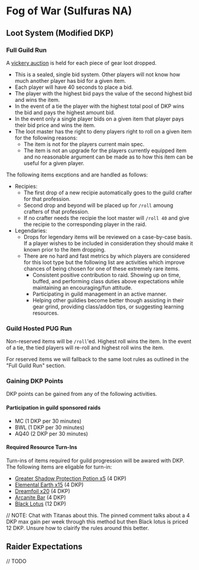 # Fog of War (Sulfuras NA)

## Loot System (Modified DKP)

### Full Guild Run

A [vickery auction](https://en.wikipedia.org/wiki/Vickrey_auction) is held for each piece of gear loot dropped. 
- This is a sealed, single bid system. Other players will not know how much another player has bid for a given item.
- Each player will have 40 seconds to place a bid.
- The player with the highest bid pays the value of the second highest bid and wins the item.
- In the event of a tie the player with the highest total pool of DKP wins the bid and pays the highest amount bid.
- In the event only a single player bids on a given item that player pays their bid price and wins the item.
- The loot master has the right to deny players right to roll on a given item for the following reasons:
  - The item is not for the players current main spec.
  - The item is not an upgrade for the players currently equipped item and no reasonable argument can be made as to how this item can be useful for a given player.

The following items excptions and are handled as follows:
- Recipies: 
  - The first drop of a new recipie automatically goes to the guild crafter for that profession.
  - Second drop and beyond will be placed up for `/roll` amoung crafters of that profession.
  - If no crafter needs the recipie the loot master will `/roll 40` and give the recipie to the corresponding player in the raid.
- Legendaries:
  - Drops for legendary items will be reviewed on a case-by-case basis. If a player wishes to be included in consideration they should make it known prior to the item dropping.
  - There are no hard and fast metrics by which players are considered for this loot type but the following list are activities which improve chances of being chosen for one of these extremely rare items.
    - Consistent positive contribution to raid. Showing up on time, buffed, and performing class duties above expectations while maintaining an encouraging/fun attitude.
    - Participating in guild management in an active manner.
    - Helping other guildies become better though assisting in their gear grind, providing class/addon tips, or suggesting learning resources.

### Guild Hosted PUG Run

Non-reserved items will be `/roll`'ed. Highest roll wins the item. In the event of a tie, the tied players will re-roll and highest roll wins the item.

For reserved items we will fallback to the same loot rules as outlined in the "Full Guild Run" section.

### Gaining DKP Points

DKP points can be gained from any of the following activities.

#### Participation in guild sponsored raids
- MC (1 DKP per 30 minutes)
- BWL (1 DKP per 30 minutes)
- AQ40 (2 DKP per 30 minutes)

#### Required Resource Turn-Ins

Turn-ins of items required for guild progression will be awared with DKP. The following items are eligable for turn-in:

- [Greater Shadow Protection Potion x5](https://classic.wowhead.com/spell=17578/greater-shadow-protection-potion) (4 DKP)
- [Elemental Earth x15](https://classic.wowhead.com/item=7067/elemental-earth) (4 DKP)
- [Dreamfoil x20](https://classic.wowhead.com/item=13463/dreamfoil) (4 DKP)
- [Arcanite Bar](https://classic.wowhead.com/item=12360/arcanite-bar) (4 DKP)
- [Black Lotus](https://classic.wowhead.com/item=13468/black-lotus) (12 DKP)

// NOTE: Chat with Titanas about this. The pinned comment talks about a 4 DKP max gain per week through this method but then Black lotus is priced 12 DKP. Unsure how to clairify the rules around this better.

## Raider Expectations
// TODO